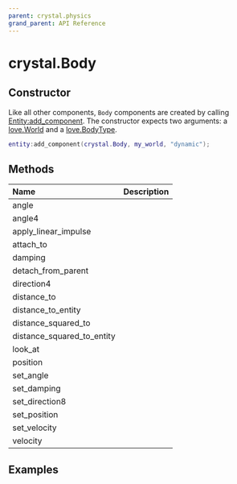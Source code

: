 ```yaml
---
parent: crystal.physics
grand_parent: API Reference
---
```


# crystal.Body

## Constructor

Like all other components, `Body` components are created by calling [Entity:add_component](/crystal/api/ecs/entity_add_component). The constructor expects two arguments: a [love.World](https://love2d.org/wiki/World) and a [love.BodyType](https://love2d.org/wiki/BodyType).

```lua
entity:add_component(crystal.Body, my_world, "dynamic");
```

## Methods

| Name                       | Description |
| :------------------------- | :---------- |
| angle                      |             |
| angle4                     |             |
| apply_linear_impulse       |             |
| attach_to                  |             |
| damping                    |             |
| detach_from_parent         |             |
| direction4                 |             |
| distance_to                |             |
| distance_to_entity         |             |
| distance_squared_to        |             |
| distance_squared_to_entity |             |
| look_at                    |             |
| position                   |             |
| set_angle                  |             |
| set_damping                |             |
| set_direction8             |             |
| set_position               |             |
| set_velocity               |             |
| velocity                   |             |

## Examples
